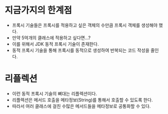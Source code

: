 # 지금가지의 한계점
* 프록시 기술들은 프록시를 적용하고 싶은 객체의 수만큼 프록시 객체를 생성해야 했다.
* 만약 5억개의 클래스에 적용하고 싶다면...?
* 이를 위해서 JDK 동적 프록시 기술이 존재한다.
* 동적 프록시 기술을 통해 프록시를 동적으로 생성하여 반복되는 코드 작성을 줄인다.

# 리플렉션
* 이런 동적 프록시 기술의 뼈대는 리플렉션이다.
* 리플렉션은 메서드 호출을 메타정보(String)를 통해서 호출할 수 있도록 한다.
* 따라서 여러 클래스에 걸친 수많은 메서드들을 메타정보로 공통화할 수 있다.
